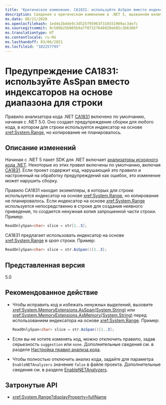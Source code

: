 ```yaml
---
title: 'Критическое изменение. CA1831: используйте AsSpan вместо индексаторов на основе диапазона для строки'
description: Сведения о критическом изменении в .NET 5, вызванном включением правила анализа кода CA1831.
ms.date: 08/21/2020
ms.openlocfilehash: 1ed4e2bdde9c3d525f95963f316551909ac3de7c
ms.sourcegitcommit: 9c589b25b005b9a7f87327646020eb85c3b6306f
ms.translationtype: HT
ms.contentlocale: ru-RU
ms.lasthandoff: 03/06/2021
ms.locfileid: "102257795"
---
```

# <a name="warning-ca1831-use-asspan-instead-of-range-based-indexers-for-string"></a>Предупреждение CA1831: используйте AsSpan вместо индексаторов на основе диапазона для строки

Правило анализатора кода .NET [CA1831](/visualstudio/code-quality/ca1831) включено по умолчанию, начиная с .NET 5.0. Оно создает предупреждение сборки для любого кода, в котором для строки используется индексатор на основе <xref:System.Range>, но копирование не планировалось.

## <a name="change-description"></a>Описание изменений

Начиная с .NET 5 пакет SDK для .NET включает [анализаторы исходного кода .NET](../../../../fundamentals/code-analysis/overview.md). Некоторые из этих правил включены по умолчанию, включая [CA1831](/visualstudio/code-quality/ca1831). Если проект содержит код, нарушающий это правило и настроенный на обработку предупреждений как ошибок, это изменение может нарушить сборку.

Правило CA1831 находит экземпляры, в которых для строки используется индексатор на основе <xref:System.Range>, но копирование не планировалось. Если индексатор на основе <xref:System.Range> используется непосредственно в строке для создания неявного приведения, то создается ненужная копия запрошенной части строки. Пример:

```csharp
ReadOnlySpan<char> slice = str[1..3];
```

CA1831 предлагает использовать индексатор на основе <xref:System.Range> в *span* строки. Пример:

```csharp
ReadOnlySpan<char> slice = str.AsSpan()[1..3];
```

## <a name="version-introduced"></a>Представленная версия

5.0

## <a name="recommended-action"></a>Рекомендованное действие

- Чтобы исправить код и избежать ненужных выделений, вызовите <xref:System.MemoryExtensions.AsSpan(System.String)> или <xref:System.MemoryExtensions.AsMemory(System.String)> перед использованием индексатора на основе <xref:System.Range>. Пример:

  ```csharp
  ReadOnlySpan<char> slice = str.AsSpan()[1..3];
  ```

- Если вы не хотите изменять код, можно отключить правило, задав серьезность `suggestion` или `none`. Дополнительные сведения см. в разделе [Настройка правил анализа кода](../../../../fundamentals/code-analysis/configuration-options.md).

- Чтобы полностью отключить анализ кода, задайте для параметра `EnableNETAnalyzers` значение `false` в файле проекта. Дополнительные сведения см. в разделе [EnableNETAnalyzers](../../../project-sdk/msbuild-props.md#enablenetanalyzers).

## <a name="affected-apis"></a>Затронутые API

- <xref:System.Range?displayProperty=fullName>

<!--

### Affected APIs

- `T:System.Range`

### Category

Code analysis

-->
